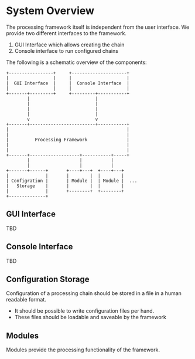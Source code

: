 System Overview
===============

The processing framework itself is independent from the user interface.
We provide two different interfaces to the framework.

1. GUI Interface which allows creating the chain
2. Console interface to run configured chains

The following is a schematic overview of the components:

    +-----------------+     +---------------------+   
    |                 |     |                     |   
    |  GUI Interface  |     |  Console Interface  |   
    |                 |     |                     |   
    +-------+---------+     +---------+-----------+   
            |                         |               
            |                         |               
            |                         |               
            |                         |               
            v                         v               
    +-------+-------------------------+-----------+   
    |                                             |   
    |                                             |   
    |          Processing Framework               |   
    |                                             |   
    |                                             |   
    +-------+-------------------+-----------+-----+   
            |                   |           |         
            |                   |           |         
    +-------+------+       +----+---+  +----+---+     
    |              |       |        |  |        |     
    | Configration |       | Module |  | Module |  ...
    |   Storage    |       |        |  |        |     
    |              |       +--------+  +--------+     
    +--------------+                                  

GUI Interface
-------------

TBD

Console Interface
-----------------

TBD

Configuration Storage
---------------------

Configuration of a processing chain should be stored in a file in a human readable format.

- It should be possible to write configuration files per hand.
- These files should be loadable and saveable by the framework

Modules
-------

Modules provide the processing functionality of the framework.

